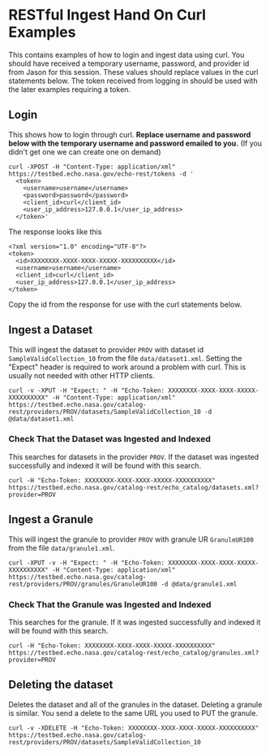 # RESTful Ingest Hand On Curl Examples

This contains examples of how to login and ingest data using curl. You should have received a temporary username, password, and provider id from Jason for this session. These values should replace values in the curl statements below. The token received from logging in should be used with the later examples requiring a token.

## Login

This shows how to login through curl. **Replace username and password below with the temporary username and password emailed to you.** (If you didn't get one we can create one on demand)

    curl -XPOST -H "Content-Type: application/xml" https://testbed.echo.nasa.gov/echo-rest/tokens -d '
      <token>
        <username>username</username>
        <password>password</password>
        <client_id>curl</client_id>
        <user_ip_address>127.0.0.1</user_ip_address>
      </token>'

The response looks like this

    <?xml version="1.0" encoding="UTF-8"?>
    <token>
      <id>XXXXXXXX-XXXX-XXXX-XXXXX-XXXXXXXXXX</id>
      <username>username</username>
      <client_id>curl</client_id>
      <user_ip_address>127.0.0.1</user_ip_address>
    </token>

Copy the id from the response for use with the curl statements below.

## Ingest a Dataset

This will ingest the dataset to provider `PROV` with dataset id `SampleValidCollection_10` from the file `data/dataset1.xml`. Setting the "Expect" header is required to work around a problem with curl. This is usually not needed with other HTTP clients.

    curl -v -XPUT -H "Expect: " -H "Echo-Token: XXXXXXXX-XXXX-XXXX-XXXXX-XXXXXXXXXX" -H "Content-Type: application/xml" https://testbed.echo.nasa.gov/catalog-rest/providers/PROV/datasets/SampleValidCollection_10 -d @data/dataset1.xml

### Check That the Dataset was Ingested and Indexed

This searches for datasets in the provider `PROV`. If the dataset was ingested successfully and indexed it will be found with this search. 

    curl -H "Echo-Token: XXXXXXXX-XXXX-XXXX-XXXXX-XXXXXXXXXX" https://testbed.echo.nasa.gov/catalog-rest/echo_catalog/datasets.xml?provider=PROV


## Ingest a Granule

This will ingest the granule to provider `PROV` with granule UR `GranuleUR100` from the file `data/granule1.xml`. 

    curl -XPUT -v -H "Expect: " -H "Echo-Token: XXXXXXXX-XXXX-XXXX-XXXXX-XXXXXXXXXX" -H "Content-Type: application/xml" https://testbed.echo.nasa.gov/catalog-rest/providers/PROV/granules/GranuleUR100 -d @data/granule1.xml 

### Check That the Granule was Ingested and Indexed

This searches for the granule. If it was ingested successfully and indexed it will be found with this search.

    curl -H "Echo-Token: XXXXXXXX-XXXX-XXXX-XXXXX-XXXXXXXXXX" https://testbed.echo.nasa.gov/catalog-rest/echo_catalog/granules.xml?provider=PROV

## Deleting the dataset

Deletes the dataset and all of the granules in the dataset. Deleting a granule is similar. You send a delete to the same URL you used to PUT the granule.

    curl -v -XDELETE -H "Echo-Token: XXXXXXXX-XXXX-XXXX-XXXXX-XXXXXXXXXX" https://testbed.echo.nasa.gov/catalog-rest/providers/PROV/datasets/SampleValidCollection_10
